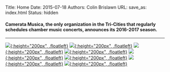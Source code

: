 Title: Home 
Date: 2015-07-18
Authors: Colin Brislawn
URL:
save_as: index.html 
Status: hidden

<!-- # Chamber Music for the Tri-Cities -->

#### Camerata Musica, the only organization in the Tri-Cities that regularly schedules chamber music concerts, announces its 2016-2017 season.

---

[![ ]({filename}/images/2016-2017/BaltimoreConsort400.jpg){:height="200px", .floatleft}]({filename}/2016-2017/BaltimoreConsort.md)
[![ ]({filename}/images/2016-2017/the-vienna-piano-trio400.jpg){:height="200px", .floatleft}]({filename}/2016-2017/ViennaPianoTrio.md)
[![ ]({filename}/images/2016-2017/the-los-angeles-cello-quartet400.jpg){:height="200px", .floatleft}]({filename}/2016-2017/LosAngelesCelloQuartet.md)
[![ ]({filename}/images/2016-2017/the-byrd-ensemble400.jpg){:height="200px", .floatleft}]({filename}/2016-2017/ByrdEnsemble.md)
[![ ]({filename}/images/2016-2017/the-telegraph-quartet400.jpg){:height="200px", .floatleft}]({filename}/2016-2017/TelegraphQuartet.md)
[![ ]({filename}/images/2016-2017/adaskin-trio-with-tom-gallant400.jpg){:height="200px", .floatleft}]({filename}/2016-2017/AdaskinTrio.md)
[![ ]({filename}/images/2016-2017/cotiklin-duo400.jpg){:height="200px", .floatleft}]({filename}/2016-2017/Cotik-Lin.md)
[![ ]({filename}/images/2016-2017/YoungArtists400.jpg){:height="200px", .floatleft}]({filename}/2016-2017/YoungArtists.md)
